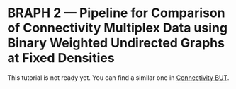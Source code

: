 # BRAPH 2 — Pipeline for Comparison of Connectivity Multiplex Data using Binary Weighted Undirected Graphs at Fixed Densities

This tutorial is not ready yet. You can find a similar one in [Connectivity BUT](../tut_a_con_but).
